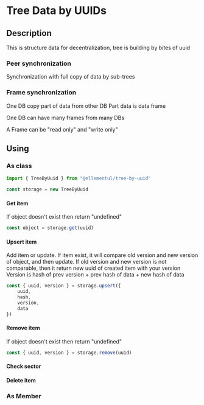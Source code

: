 # Tree Data by UUIDs

## Description
This is structure data for decentralization, tree is building by bites of uuid

### Peer synchronization
Synchronization with full copy of data by sub-trees

### Frame synchronization
One DB copy part of data from other DB
Part data is data frame

One DB can have many frames from many DBs

A Frame can be "read only" and "write only"

## Using
### As class
```js
import { TreeByUuid } from "@ellementul/tree-by-uuid"

const storage = new TreeByUuid
```
#### Get item
If object doesn't exist then return "undefined"
```js
const object = storage.get(uuid)
```

#### Upsert item
Add item or update.
If item exist, it will compare old version and new version of object, and then update.
If old version and new version is not comparable, then it return new uuid of created item with your version
Version is hash of prev version + prev hash of data + new hash of data

```js
const { uuid, version } = storage.upsert({
    uuid,
    hash,
    version,
    data
})
```

#### Remove item
If object doesn't exist then return "undefined"
```js
const { uuid, version } = storage.remove(uuid)
```

#### Check sector
#### Delete item

### As Member
